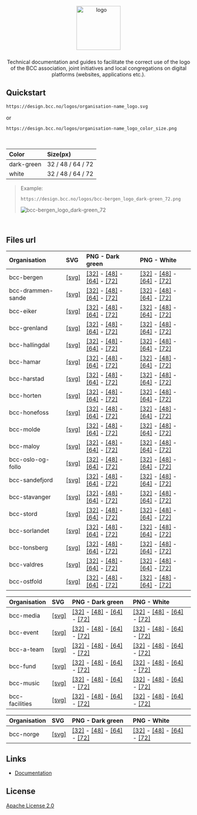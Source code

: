 <p align="center">
  <img alt="logo" src="https://design.bcc.no/assets/github/bcc_logo-secondary_dark-green.png" width="120" style="margin-bottom: 10px;">
</p>
<p align="center">Technical documentation and guides to facilitate the correct use of the logo of the BCC association, joint initiatives and local congregations on digital platforms (websites, applications etc.).</p>

## Quickstart

```bash
https://design.bcc.no/logos/organisation-name_logo.svg
```
or

```bash
https://design.bcc.no/logos/organisation-name_logo_color_size.png
```
<br>

| **Color**  	  | **Size(px)**      	|
|:------------	|:-------------------	|
| dark-green 	  | 32 / 48 / 64 / 72 	|
| white      	  | 32 / 48 / 64 / 72 	|

> Example:
> ```bash
> https://design.bcc.no/logos/bcc-bergen_logo_dark-green_72.png
> ```
> ![bcc-bergen_logo_dark-green_72](https://design.bcc.no/logos/bcc-bergen_logo_dark-green_72.png "BCC Bergen Logo Dark-green 72px")

<br>

## Files url

| **Organisation**  	| **SVG**                                                  	        | **PNG - Dark green**                                                                                                                                                                                                                                                                               	                        | **PNG - White**                                                                                                                                                                                                                                                             	                          |
|:------------------	|:---------------------------------------------------------	        |:----------------------------------------------------------------------------------------------------------------------------------------------------------------------------------------------------------------------------------------------------------------------------------------------	                            |:--------------------------------------------------------------------------------------------------------------------------------------------------------------------------------------------------------------------------------------------------------------------------	                            |
| bcc-bergen        	| [[svg]](https://design.bcc.no/logos/bcc-bergen_logo.svg) 	        | [[32]](https://design.bcc.no/logos/bcc-bergen_logo_dark-green_32.png) - [[48]](https://design.bcc.no/logos/bcc-bergen_logo_dark-green_48.png) - [[64]](https://design.bcc.no/logos/bcc-bergen_logo_dark-green_64.png) - [[72]](https://design.bcc.no/logos/bcc-bergen_logo_dark-green_72.png) 	                            | [[32]](https://design.bcc.no/logos/bcc-bergen_logo_white_32.png) - [[48]](https://design.bcc.no/logos/bcc-bergen_logo_white_48.png) - [[64]](https://design.bcc.no/logos/bcc-bergen_logo_white_64.png) - [[72]](https://design.bcc.no/logos/bcc-bergen_logo_white_72.png) 	                            |
| bcc-drammen-sande 	| [[svg]](https://design.bcc.no/logos/bcc-drammen-sande_logo.svg) 	| [[32]](https://design.bcc.no/logos/bcc-drammen-sande_logo_dark-green_32.png) - [[48]](https://design.bcc.no/logos/bcc-drammen-sande_logo_dark-green_48.png) - [[64]](https://design.bcc.no/logos/bcc-drammen-sande_logo_dark-green_64.png) - [[72]](https://design.bcc.no/logos/bcc-drammen-sande_logo_dark-green_72.png) 	| [[32]](https://design.bcc.no/logos/bcc-drammen-sande_logo_white_32.png) - [[48]](https://design.bcc.no/logos/bcc-drammen-sande_logo_white_48.png) - [[64]](https://design.bcc.no/logos/bcc-drammen-sande_logo_white_64.png) - [[72]](https://design.bcc.no/logos/bcc-drammen-sande_logo_white_72.png) 	|
| bcc-eiker         	| [[svg]](https://design.bcc.no/logos/bcc-eiker_logo.svg) 	        | [[32]](https://design.bcc.no/logos/bcc-eiker_logo_dark-green_32.png) - [[48]](https://design.bcc.no/logos/bcc-eiker_logo_dark-green_48.png) - [[64]](https://design.bcc.no/logos/bcc-eiker_logo_dark-green_64.png) - [[72]](https://design.bcc.no/logos/bcc-eiker_logo_dark-green_72.png) 	                                | [[32]](https://design.bcc.no/logos/bcc-eiker_logo_white_32.png) - [[48]](https://design.bcc.no/logos/bcc-eiker_logo_white_48.png) - [[64]](https://design.bcc.no/logos/bcc-eiker_logo_white_64.png) - [[72]](https://design.bcc.no/logos/bcc-eiker_logo_white_72.png) 	                                |
| bcc-grenland      	| [[svg]](https://design.bcc.no/logos/bcc-grenland_logo.svg) 	      | [[32]](https://design.bcc.no/logos/bcc-grenland_logo_dark-green_32.png) - [[48]](https://design.bcc.no/logos/bcc-grenland_logo_dark-green_48.png) - [[64]](https://design.bcc.no/logos/bcc-grenland_logo_dark-green_64.png) - [[72]](https://design.bcc.no/logos/bcc-grenland_logo_dark-green_72.png) 	                    | [[32]](https://design.bcc.no/logos/bcc-grenland_logo_white_32.png) - [[48]](https://design.bcc.no/logos/bcc-grenland_logo_white_48.png) - [[64]](https://design.bcc.no/logos/bcc-grenland_logo_white_64.png) - [[72]](https://design.bcc.no/logos/bcc-grenland_logo_white_72.png) 	                    |
| bcc-hallingdal    	| [[svg]](https://design.bcc.no/logos/bcc-hallingdal_logo.svg) 	    | [[32]](https://design.bcc.no/logos/bcc-hallingdal_logo_dark-green_32.png) - [[48]](https://design.bcc.no/logos/bcc-hallingdal_logo_dark-green_48.png) - [[64]](https://design.bcc.no/logos/bcc-hallingdal_logo_dark-green_64.png) - [[72]](https://design.bcc.no/logos/bcc-hallingdal_logo_dark-green_72.png) 	            | [[32]](https://design.bcc.no/logos/bcc-hallingdal_logo_white_32.png) - [[48]](https://design.bcc.no/logos/bcc-hallingdal_logo_white_48.png) - [[64]](https://design.bcc.no/logos/bcc-hallingdal_logo_white_64.png) - [[72]](https://design.bcc.no/logos/bcc-hallingdal_logo_white_72.png) 	            |
| bcc-hamar         	| [[svg]](https://design.bcc.no/logos/bcc-hamar_logo.svg) 	        | [[32]](https://design.bcc.no/logos/bcc-hamar_logo_dark-green_32.png) - [[48]](https://design.bcc.no/logos/bcc-hamar_logo_dark-green_48.png) - [[64]](https://design.bcc.no/logos/bcc-hamar_logo_dark-green_64.png) - [[72]](https://design.bcc.no/logos/bcc-hamar_logo_dark-green_72.png) 	                                | [[32]](https://design.bcc.no/logos/bcc-hamar_logo_white_32.png) - [[48]](https://design.bcc.no/logos/bcc-hamar_logo_white_48.png) - [[64]](https://design.bcc.no/logos/bcc-hamar_logo_white_64.png) - [[72]](https://design.bcc.no/logos/bcc-hamar_logo_white_72.png) 	                                |
| bcc-harstad       	| [[svg]](https://design.bcc.no/logos/bcc-harstad_logo.svg) 	      | [[32]](https://design.bcc.no/logos/bcc-harstad_logo_dark-green_32.png) - [[48]](https://design.bcc.no/logos/bcc-harstad_logo_dark-green_48.png) - [[64]](https://design.bcc.no/logos/bcc-harstad_logo_dark-green_64.png) - [[72]](https://design.bcc.no/logos/bcc-harstad_logo_dark-green_72.png) 	                        | [[32]](https://design.bcc.no/logos/bcc-harstad_logo_white_32.png) - [[48]](https://design.bcc.no/logos/bcc-harstad_logo_white_48.png) - [[64]](https://design.bcc.no/logos/bcc-harstad_logo_white_64.png) - [[72]](https://design.bcc.no/logos/bcc-harstad_logo_white_72.png) 	                        |
| bcc-horten        	| [[svg]](https://design.bcc.no/logos/bcc-horten_logo.svg) 	        | [[32]](https://design.bcc.no/logos/bcc-horten_logo_dark-green_32.png) - [[48]](https://design.bcc.no/logos/bcc-horten_logo_dark-green_48.png) - [[64]](https://design.bcc.no/logos/bcc-horten_logo_dark-green_64.png) - [[72]](https://design.bcc.no/logos/bcc-horten_logo_dark-green_72.png) 	                            | [[32]](https://design.bcc.no/logos/bcc-horten_logo_white_32.png) - [[48]](https://design.bcc.no/logos/bcc-horten_logo_white_48.png) - [[64]](https://design.bcc.no/logos/bcc-horten_logo_white_64.png) - [[72]](https://design.bcc.no/logos/bcc-horten_logo_white_72.png) 	                            |
| bcc-honefoss      	| [[svg]](https://design.bcc.no/logos/bcc-honefoss_logo.svg) 	      | [[32]](https://design.bcc.no/logos/bcc-honefoss_logo_dark-green_32.png) - [[48]](https://design.bcc.no/logos/bcc-honefoss_logo_dark-green_48.png) - [[64]](https://design.bcc.no/logos/bcc-honefoss_logo_dark-green_64.png) - [[72]](https://design.bcc.no/logos/bcc-honefoss_logo_dark-green_72.png) 	                    | [[32]](https://design.bcc.no/logos/bcc-honefoss_logo_white_32.png) - [[48]](https://design.bcc.no/logos/bcc-honefoss_logo_white_48.png) - [[64]](https://design.bcc.no/logos/bcc-honefoss_logo_white_64.png) - [[72]](https://design.bcc.no/logos/bcc-honefoss_logo_white_72.png) 	                    |
| bcc-molde         	| [[svg]](https://design.bcc.no/logos/bcc-molde_logo.svg) 	        | [[32]](https://design.bcc.no/logos/bcc-molde_logo_dark-green_32.png) - [[48]](https://design.bcc.no/logos/bcc-molde_logo_dark-green_48.png) - [[64]](https://design.bcc.no/logos/bcc-molde_logo_dark-green_64.png) - [[72]](https://design.bcc.no/logos/bcc-molde_logo_dark-green_72.png) 	                                | [[32]](https://design.bcc.no/logos/bcc-molde_logo_white_32.png) - [[48]](https://design.bcc.no/logos/bcc-molde_logo_white_48.png) - [[64]](https://design.bcc.no/logos/bcc-molde_logo_white_64.png) - [[72]](https://design.bcc.no/logos/bcc-molde_logo_white_72.png) 	                                |
| bcc-maloy         	| [[svg]](https://design.bcc.no/logos/bcc-maloy_logo.svg) 	        | [[32]](https://design.bcc.no/logos/bcc-maloy_logo_dark-green_32.png) - [[48]](https://design.bcc.no/logos/bcc-maloy_logo_dark-green_48.png) - [[64]](https://design.bcc.no/logos/bcc-maloy_logo_dark-green_64.png) - [[72]](https://design.bcc.no/logos/bcc-maloy_logo_dark-green_72.png) 	                                | [[32]](https://design.bcc.no/logos/bcc-maloy_logo_white_32.png) - [[48]](https://design.bcc.no/logos/bcc-maloy_logo_white_48.png) - [[64]](https://design.bcc.no/logos/bcc-maloy_logo_white_64.png) - [[72]](https://design.bcc.no/logos/bcc-maloy_logo_white_72.png) 	                                |
| bcc-oslo-og-follo 	| [[svg]](https://design.bcc.no/logos/bcc-oslo-og-follo_logo.svg) 	| [[32]](https://design.bcc.no/logos/bcc-oslo-og-follo_logo_dark-green_32.png) - [[48]](https://design.bcc.no/logos/bcc-oslo-og-follo_logo_dark-green_48.png) - [[64]](https://design.bcc.no/logos/bcc-oslo-og-follo_logo_dark-green_64.png) - [[72]](https://design.bcc.no/logos/bcc-oslo-og-follo_logo_dark-green_72.png) 	| [[32]](https://design.bcc.no/logos/bcc-oslo-og-follo_logo_white_32.png) - [[48]](https://design.bcc.no/logos/bcc-oslo-og-follo_logo_white_48.png) - [[64]](https://design.bcc.no/logos/bcc-oslo-og-follo_logo_white_64.png) - [[72]](https://design.bcc.no/logos/bcc-oslo-og-follo_logo_white_72.png) 	|
| bcc-sandefjord    	| [[svg]](https://design.bcc.no/logos/bcc-sandefjord_logo.svg) 	    | [[32]](https://design.bcc.no/logos/bcc-sandefjord_logo_dark-green_32.png) - [[48]](https://design.bcc.no/logos/bcc-sandefjord_logo_dark-green_48.png) - [[64]](https://design.bcc.no/logos/bcc-sandefjord_logo_dark-green_64.png) - [[72]](https://design.bcc.no/logos/bcc-sandefjord_logo_dark-green_72.png) 	            | [[32]](https://design.bcc.no/logos/bcc-sandefjord_logo_white_32.png) - [[48]](https://design.bcc.no/logos/bcc-sandefjord_logo_white_48.png) - [[64]](https://design.bcc.no/logos/bcc-sandefjord_logo_white_64.png) - [[72]](https://design.bcc.no/logos/bcc-sandefjord_logo_white_72.png) 	            |
| bcc-stavanger     	| [[svg]](https://design.bcc.no/logos/bcc-stavanger_logo.svg) 	    | [[32]](https://design.bcc.no/logos/bcc-stavanger_logo_dark-green_32.png) - [[48]](https://design.bcc.no/logos/bcc-stavanger_logo_dark-green_48.png) - [[64]](https://design.bcc.no/logos/bcc-stavanger_logo_dark-green_64.png) - [[72]](https://design.bcc.no/logos/bcc-stavanger_logo_dark-green_72.png) 	                | [[32]](https://design.bcc.no/logos/bcc-stavanger_logo_white_32.png) - [[48]](https://design.bcc.no/logos/bcc-stavanger_logo_white_48.png) - [[64]](https://design.bcc.no/logos/bcc-stavanger_logo_white_64.png) - [[72]](https://design.bcc.no/logos/bcc-stavanger_logo_white_72.png) 	                |
| bcc-stord         	| [[svg]](https://design.bcc.no/logos/bcc-stord_logo.svg) 	        | [[32]](https://design.bcc.no/logos/bcc-stord_logo_dark-green_32.png) - [[48]](https://design.bcc.no/logos/bcc-stord_logo_dark-green_48.png) - [[64]](https://design.bcc.no/logos/bcc-stord_logo_dark-green_64.png) - [[72]](https://design.bcc.no/logos/bcc-stord_logo_dark-green_72.png) 	                                | [[32]](https://design.bcc.no/logos/bcc-stord_logo_white_32.png) - [[48]](https://design.bcc.no/logos/bcc-stord_logo_white_48.png) - [[64]](https://design.bcc.no/logos/bcc-stord_logo_white_64.png) - [[72]](https://design.bcc.no/logos/bcc-stord_logo_white_72.png) 	                                |
| bcc-sorlandet     	| [[svg]](https://design.bcc.no/logos/bcc-sorlandet_logo.svg) 	    | [[32]](https://design.bcc.no/logos/bcc-sorlandet_logo_dark-green_32.png) - [[48]](https://design.bcc.no/logos/bcc-sorlandet_logo_dark-green_48.png) - [[64]](https://design.bcc.no/logos/bcc-sorlandet_logo_dark-green_64.png) - [[72]](https://design.bcc.no/logos/bcc-sorlandet_logo_dark-green_72.png) 	                | [[32]](https://design.bcc.no/logos/bcc-sorlandet_logo_white_32.png) - [[48]](https://design.bcc.no/logos/bcc-sorlandet_logo_white_48.png) - [[64]](https://design.bcc.no/logos/bcc-sorlandet_logo_white_64.png) - [[72]](https://design.bcc.no/logos/bcc-sorlandet_logo_white_72.png) 	                |
| bcc-tonsberg      	| [[svg]](https://design.bcc.no/logos/bcc-tonsberg_logo.svg) 	      | [[32]](https://design.bcc.no/logos/bcc-tonsberg_logo_dark-green_32.png) - [[48]](https://design.bcc.no/logos/bcc-tonsberg_logo_dark-green_48.png) - [[64]](https://design.bcc.no/logos/bcc-tonsberg_logo_dark-green_64.png) - [[72]](https://design.bcc.no/logos/bcc-tonsberg_logo_dark-green_72.png) 	                    | [[32]](https://design.bcc.no/logos/bcc-tonsberg_logo_white_32.png) - [[48]](https://design.bcc.no/logos/bcc-tonsberg_logo_white_48.png) - [[64]](https://design.bcc.no/logos/bcc-tonsberg_logo_white_64.png) - [[72]](https://design.bcc.no/logos/bcc-tonsberg_logo_white_72.png) 	                    |
| bcc-valdres       	| [[svg]](https://design.bcc.no/logos/bcc-valdres_logo.svg) 	      | [[32]](https://design.bcc.no/logos/bcc-valdres_logo_dark-green_32.png) - [[48]](https://design.bcc.no/logos/bcc-valdres_logo_dark-green_48.png) - [[64]](https://design.bcc.no/logos/bcc-valdres_logo_dark-green_64.png) - [[72]](https://design.bcc.no/logos/bcc-valdres_logo_dark-green_72.png) 	                        | [[32]](https://design.bcc.no/logos/bcc-valdres_logo_white_32.png) - [[48]](https://design.bcc.no/logos/bcc-valdres_logo_white_48.png) - [[64]](https://design.bcc.no/logos/bcc-valdres_logo_white_64.png) - [[72]](https://design.bcc.no/logos/bcc-valdres_logo_white_72.png) 	                        |
| bcc-ostfold       	| [[svg]](https://design.bcc.no/logos/bcc-ostfold_logo.svg) 	      | [[32]](https://design.bcc.no/logos/bcc-ostfold_logo_dark-green_32.png) - [[48]](https://design.bcc.no/logos/bcc-ostfold_logo_dark-green_48.png) - [[64]](https://design.bcc.no/logos/bcc-ostfold_logo_dark-green_64.png) - [[72]](https://design.bcc.no/logos/bcc-ostfold_logo_dark-green_72.png) 	                        | [[32]](https://design.bcc.no/logos/bcc-ostfold_logo_white_32.png) - [[48]](https://design.bcc.no/logos/bcc-ostfold_logo_white_48.png) - [[64]](https://design.bcc.no/logos/bcc-ostfold_logo_white_64.png) - [[72]](https://design.bcc.no/logos/bcc-ostfold_logo_white_72.png) 	                        |

| **Organisation**  	| **SVG**                                                  	        | **PNG - Dark green**                                                                                                                                                                                                                                                                              	                        | **PNG - White**                                                                                                                                                                                                                                                              	                          |
|:------------------	|:---------------------------------------------------------	        |:----------------------------------------------------------------------------------------------------------------------------------------------------------------------------------------------------------------------------------------------------------------------------------------------	                            |:--------------------------------------------------------------------------------------------------------------------------------------------------------------------------------------------------------------------------------------------------------------------------	                            |
| bcc-media       	  | [[svg]](https://design.bcc.no/logos/bcc-media_logo.svg)           | [[32]](https://design.bcc.no/logos/bcc-media_logo_dark-green_32.png) - [[48]](https://design.bcc.no/logos/bcc-media_logo_dark-green_48.png) - [[64]](https://design.bcc.no/logos/bcc-media_logo_dark-green_64.png) - [[72]](https://design.bcc.no/logos/bcc-media_logo_dark-green_72.png) 	                                | [[32]](https://design.bcc.no/logos/bcc-media_logo_white_32.png) - [[48]](https://design.bcc.no/logos/bcc-media_logo_white_48.png) - [[64]](https://design.bcc.no/logos/bcc-media_logo_white_64.png) - [[72]](https://design.bcc.no/logos/bcc-media_logo_white_72.png) 	                                |
| bcc-event       	  | [[svg]](https://design.bcc.no/logos/bcc-event_logo.svg)           | [[32]](https://design.bcc.no/logos/bcc-event_logo_dark-green_32.png) - [[48]](https://design.bcc.no/logos/bcc-event_logo_dark-green_48.png) - [[64]](https://design.bcc.no/logos/bcc-event_logo_dark-green_64.png) - [[72]](https://design.bcc.no/logos/bcc-event_logo_dark-green_72.png)                                   | [[32]](https://design.bcc.no/logos/bcc-event_logo_white_32.png) - [[48]](https://design.bcc.no/logos/bcc-event_logo_white_48.png) - [[64]](https://design.bcc.no/logos/bcc-event_logo_white_64.png) - [[72]](https://design.bcc.no/logos/bcc-event_logo_white_72.png)                                   |
| bcc-a-team       	  | [[svg]](https://design.bcc.no/logos/bcc-a-team_logo.svg)          | [[32]](https://design.bcc.no/logos/bcc-a-team_logo_dark-green_32.png) - [[48]](https://design.bcc.no/logos/bcc-a-team_logo_dark-green_48.png) - [[64]](https://design.bcc.no/logos/bcc-a-team_logo_dark-green_64.png) - [[72]](https://design.bcc.no/logos/bcc-a-team_logo_dark-green_72.png)                               | [[32]](https://design.bcc.no/logos/bcc-a-team_logo_white_32.png) - [[48]](https://design.bcc.no/logos/bcc-a-team_logo_white_48.png) - [[64]](https://design.bcc.no/logos/bcc-a-team_logo_white_64.png) - [[72]](https://design.bcc.no/logos/bcc-a-team_logo_white_72.png)                               |
| bcc-fund       	    | [[svg]](https://design.bcc.no/logos/bcc-fund_logo.svg)            | [[32]](https://design.bcc.no/logos/bcc-fund_logo_dark-green_32.png) - [[48]](https://design.bcc.no/logos/bcc-fund_logo_dark-green_48.png) - [[64]](https://design.bcc.no/logos/bcc-fund_logo_dark-green_64.png) - [[72]](https://design.bcc.no/logos/bcc-fund_logo_dark-green_72.png)                                       | [[32]](https://design.bcc.no/logos/bcc-fund_logo_white_32.png) - [[48]](https://design.bcc.no/logos/bcc-fund_logo_white_48.png) - [[64]](https://design.bcc.no/logos/bcc-fund_logo_white_64.png) - [[72]](https://design.bcc.no/logos/bcc-fund_logo_white_72.png)                                       |
| bcc-music       	  | [[svg]](https://design.bcc.no/logos/bcc-music_logo.svg)           | [[32]](https://design.bcc.no/logos/bcc-music_logo_dark-green_32.png) - [[48]](https://design.bcc.no/logos/bcc-music_logo_dark-green_48.png) - [[64]](https://design.bcc.no/logos/bcc-music_logo_dark-green_64.png) - [[72]](https://design.bcc.no/logos/bcc-music_logo_dark-green_72.png)                                   | [[32]](https://design.bcc.no/logos/bcc-music_logo_white_32.png) - [[48]](https://design.bcc.no/logos/bcc-music_logo_white_48.png) - [[64]](https://design.bcc.no/logos/bcc-music_logo_white_64.png) - [[72]](https://design.bcc.no/logos/bcc-music_logo_white_72.png)                                   |
| bcc-facilities      | [[svg]](https://design.bcc.no/logos/bcc-facilities_logo.svg)      | [[32]](https://design.bcc.no/logos/bcc-facilities_logo_dark-green_32.png) - [[48]](https://design.bcc.no/logos/bcc-facilities_logo_dark-green_48.png) - [[64]](https://design.bcc.no/logos/bcc-facilities_logo_dark-green_64.png) - [[72]](https://design.bcc.no/logos/bcc-facilities_logo_dark-green_72.png)               | [[32]](https://design.bcc.no/logos/bcc-facilities_logo_white_32.png) - [[48]](https://design.bcc.no/logos/bcc-facilities_logo_white_48.png) - [[64]](https://design.bcc.no/logos/bcc-facilities_logo_white_64.png) - [[72]](https://design.bcc.no/logos/bcc-facilities_logo_white_72.png)               |

| **Organisation**  	| **SVG**                                                  	        | **PNG - Dark green**                                                                                                                                                                                                                                                                              	                        | **PNG - White**                                                                                                                                                                                                                                                              	                          |
|:------------------	|:---------------------------------------------------------	        |:----------------------------------------------------------------------------------------------------------------------------------------------------------------------------------------------------------------------------------------------------------------------------------------------	                            |:--------------------------------------------------------------------------------------------------------------------------------------------------------------------------------------------------------------------------------------------------------------------------	                            |
| bcc-norge       	  | [[svg]](https://design.bcc.no/logos/bcc-norge_logo.svg)           | [[32]](https://design.bcc.no/logos/bcc-norge_logo_dark-green_32.png) - [[48]](https://design.bcc.no/logos/bcc-norge_logo_dark-green_48.png) - [[64]](https://design.bcc.no/logos/bcc-norge_logo_dark-green_64.png) - [[72]](https://design.bcc.no/logos/bcc-norge_logo_dark-green_72.png)                                   | [[32]](https://design.bcc.no/logos/bcc-norge_logo_white_32.png) - [[48]](https://design.bcc.no/logos/bcc-norge_logo_white_48.png) - [[64]](https://design.bcc.no/logos/bcc-norge_logo_white_64.png) - [[72]](https://design.bcc.no/logos/bcc-norge_logo_white_72.png)                                   |
 

## Links

- [Documentation](https://developer.bcc.no/bcc-design)

## License

[Apache License 2.0](LICENSE.md)